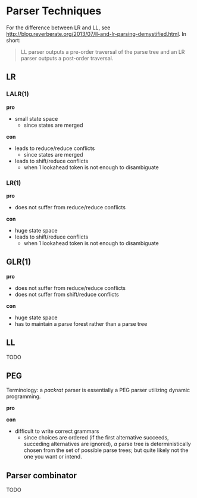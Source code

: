 # Parser Techniques

For the difference between LR and LL, see http://blog.reverberate.org/2013/07/ll-and-lr-parsing-demystified.html. In short:

> LL parser outputs a pre-order traversal of the parse tree and an LR parser outputs a post-order traversal.

## LR

### LALR(1)

**pro**

- small state space
    + since states are merged

**con**

- leads to reduce/reduce conflicts
    + since states are merged
- leads to shift/reduce conflicts
    + when 1 lookahead token is not enough to disambiguate

### LR(1)

**pro**

- does not suffer from reduce/reduce conflicts

**con**

- huge state space
- leads to shift/reduce conflicts
    + when 1 lookahead token is not enough to disambiguate

## GLR(1)

**pro**

- does not suffer from reduce/reduce conflicts
- does not suffer from shift/reduce conflicts

**con**

- huge state space
- has to maintain a parse forest rather than a parse tree

## LL

TODO

## PEG

Terminology: a *packrat* parser is essentially a PEG parser utilizing dynamic programming.

**pro**

**con**

- difficult to write correct grammars
    + since choices are ordered (if the first alternative succeeds, succeding alternatives are ignored), *a* parse tree is deterministically chosen from the set of possible parse trees; but quite likely not the one you want or intend.

## Parser combinator

TODO
